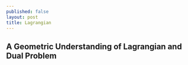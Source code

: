 ```yaml
---
published: false
layout: post
title: Lagrangian
---
```

## A Geometric Understanding of Lagrangian and Dual Problem
